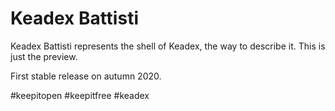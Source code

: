 # Keadex Battisti

Keadex Battisti represents the shell of Keadex, the way to describe it.
This is just the preview.

First stable release on autumn 2020.

#keepitopen #keepitfree #keadex